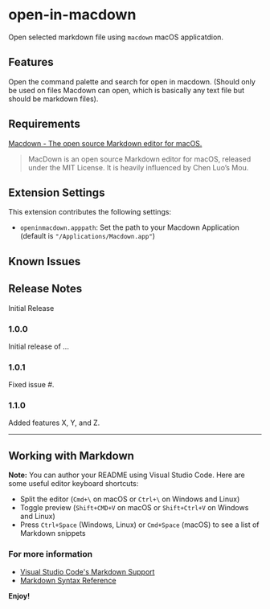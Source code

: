 # open-in-macdown

Open selected markdown file using `macdown` macOS applicatdion.

## Features

Open the command palette and search for open in macdown. (Should only be used on files Macdown can open, which is basically any text file but should be markdown files).



## Requirements

[Macdown - The open source Markdown editor for macOS.](https://macdown.uranusjr.com/)

> MacDown is an open source Markdown editor for macOS, released under the MIT License. It is heavily influenced by Chen Luo’s Mou.

## Extension Settings

This extension contributes the following settings:

* `openinmacdown.apppath`: Set the path to your Macdown Application (default is `"/Applications/Macdown.app"`)

## Known Issues

## Release Notes

Initial Release

### 1.0.0

Initial release of ...

### 1.0.1

Fixed issue #.

### 1.1.0

Added features X, Y, and Z.

-----------------------------------------------------------------------------------------------------------

## Working with Markdown

**Note:** You can author your README using Visual Studio Code.  Here are some useful editor keyboard shortcuts:

* Split the editor (`Cmd+\` on macOS or `Ctrl+\` on Windows and Linux)
* Toggle preview (`Shift+CMD+V` on macOS or `Shift+Ctrl+V` on Windows and Linux)
* Press `Ctrl+Space` (Windows, Linux) or `Cmd+Space` (macOS) to see a list of Markdown snippets

### For more information

* [Visual Studio Code's Markdown Support](http://code.visualstudio.com/docs/languages/markdown)
* [Markdown Syntax Reference](https://help.github.com/articles/markdown-basics/)

**Enjoy!**

